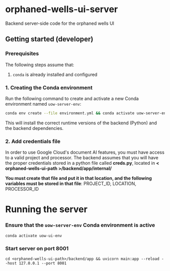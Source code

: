 # orphaned-wells-ui-server
Backend server-side code for the orphaned wells UI

## Getting started (developer)

### Prerequisites

The following steps assume that:

1. `conda` is already installed and configured

### 1. Creating the Conda environment

Run the following command to create and activate a new Conda environment named `uow-server-env`:

```sh
conda env create --file environment.yml && conda activate uow-server-env
```

This will install the correct runtime versions of the backend (Python) and the backend dependencies.

### 2. Add credentials file

In order to use Google Cloud's document AI features, you must have access to a valid project and processor. The backend assumes that you will have the proper credentials stored in a python file called **creds.py**, located in **< orphaned-wells-ui-path >/backend/app/internal/**

**You must create that file and put it in that location, and the following variables must be stored in that file**:
    PROJECT_ID, LOCATION, PROCESSOR_ID

# Running the server

### Ensure that the `uow-server-env` Conda environment is active

```console
conda activate uow-ui-env
```

### Start server on port 8001

```console
cd <orphaned-wells-ui-path>/backend/app && uvicorn main:app --reload --host 127.0.0.1 --port 8001
```